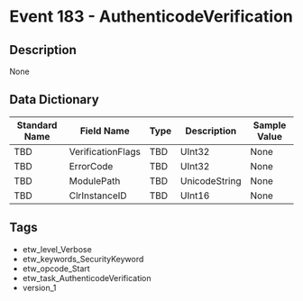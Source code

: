 # Event 183 - AuthenticodeVerification

## Description
None

## Data Dictionary
|Standard Name|Field Name|Type|Description|Sample Value|
|---|---|---|---|---|
|TBD|VerificationFlags|TBD|UInt32|None|None|
|TBD|ErrorCode|TBD|UInt32|None|None|
|TBD|ModulePath|TBD|UnicodeString|None|None|
|TBD|ClrInstanceID|TBD|UInt16|None|None|

## Tags
* etw_level_Verbose
* etw_keywords_SecurityKeyword
* etw_opcode_Start
* etw_task_AuthenticodeVerification
* version_1